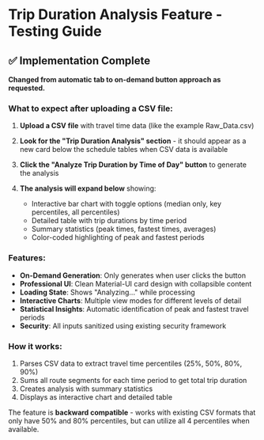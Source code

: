 # Trip Duration Analysis Feature - Testing Guide

## ✅ Implementation Complete

**Changed from automatic tab to on-demand button approach as requested.**

### What to expect after uploading a CSV file:

1. **Upload a CSV file** with travel time data (like the example Raw_Data.csv)

2. **Look for the "Trip Duration Analysis" section** - it should appear as a new card below the schedule tables when CSV data is available

3. **Click the "Analyze Trip Duration by Time of Day" button** to generate the analysis

4. **The analysis will expand below** showing:
   - Interactive bar chart with toggle options (median only, key percentiles, all percentiles)
   - Detailed table with trip durations by time period
   - Summary statistics (peak times, fastest times, averages)
   - Color-coded highlighting of peak and fastest periods

### Features:
- **On-Demand Generation**: Only generates when user clicks the button
- **Professional UI**: Clean Material-UI card design with collapsible content
- **Loading State**: Shows "Analyzing..." while processing
- **Interactive Charts**: Multiple view modes for different levels of detail
- **Statistical Insights**: Automatic identification of peak and fastest travel periods
- **Security**: All inputs sanitized using existing security framework

### How it works:
1. Parses CSV data to extract travel time percentiles (25%, 50%, 80%, 90%)
2. Sums all route segments for each time period to get total trip duration
3. Creates analysis with summary statistics
4. Displays as interactive chart and detailed table

The feature is **backward compatible** - works with existing CSV formats that only have 50% and 80% percentiles, but can utilize all 4 percentiles when available.